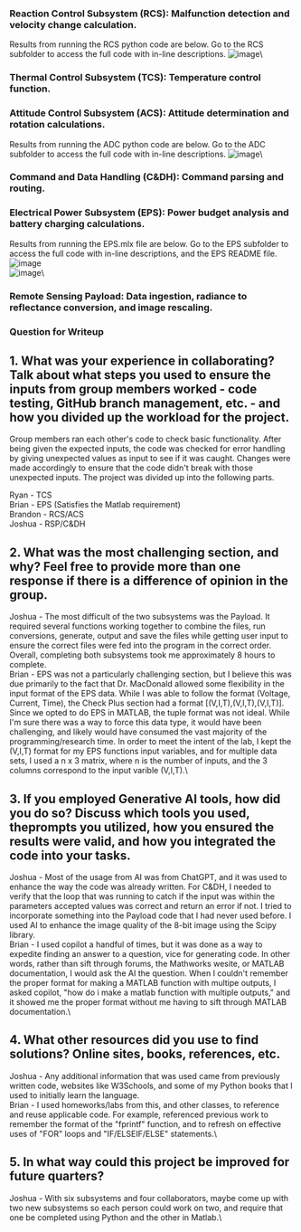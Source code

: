 ### Reaction Control Subsystem (RCS): Malfunction detection and velocity change calculation.
Results from running the RCS python code are below.  Go to the RCS subfolder to access the full code with in-line descriptions.
![image](https://github.com/user-attachments/assets/97d7cdb8-ed00-498e-9642-f1dcde02e745)\
### Thermal Control Subsystem (TCS): Temperature control function.
### Attitude Control Subsystem (ACS): Attitude determination and rotation calculations.
Results from running the ADC python code are below.  Go to the ADC subfolder to access the full code with in-line descriptions.
![image](https://github.com/user-attachments/assets/876d8662-8945-41d6-933b-fa5b7cd9bc4e)\

### Command and Data Handling (C&DH): Command parsing and routing.
### Electrical Power Subsystem (EPS): Power budget analysis and battery charging calculations.
Results from running the EPS.mlx file are below.  Go to the EPS subfolder to access the full code with in-line descriptions, and the EPS README file.\
![image](https://github.com/user-attachments/assets/9c4561f0-6da2-4101-8ead-e5824722fed9)\
![image](https://github.com/user-attachments/assets/0a236856-da27-4c25-9a09-11192cf51d4e)\
### Remote Sensing Payload: Data ingestion, radiance to reflectance conversion, and image rescaling.


### Question for Writeup

## 1. What was your experience in collaborating? Talk about what steps you used to ensure the inputs from group members worked - code testing, GitHub branch management, etc. - and how you divided up the workload for the project.

Group members ran each other's code to check basic functionality. After being given the expected inputs, the code was checked for error handling by giving unexpected values as input to see if it was caught. Changes were made accordingly to ensure that the code didn't break with those unexpected inputs. The project was divided up into the following parts.

Ryan - TCS\
Brian - EPS (Satisfies the Matlab requirement)\
Brandon - RCS/ACS\
Joshua - RSP/C&DH

## 2. What was the most challenging section, and why? Feel free to provide more than one response if there is a difference of opinion in the group.

Joshua - The most difficult of the two subsystems was the Payload. It required several functions working together to combine the files, run conversions, generate, output and save the files while getting user input to ensure the correct files were fed into the program in the correct order. Overall, completing both subsystems took me approximately 8 hours to complete.\
Brian - EPS was not a particularly challenging section, but I believe this was due primarily to the fact that Dr. MacDonald allowed some flexibility in the input format of the EPS data.  While I was able to follow the format (Voltage, Current, Time), the Check Plus section had a format [(V,I,T),(V,I,T),(V,I,T)].  Since we opted to do EPS in MATLAB, the tuple format was not ideal.  While I'm sure there was a way to force this data type, it would have been challenging, and likely would have consumed the vast majority of the programming/research time.  In order to meet the intent of the lab, I kept the (V,I,T) format for my EPS functions input variables, and for multiple data sets, I used a n x 3 matrix, where n is the number of inputs, and the 3 columns correspond to the input varible (V,I,T).\

## 3. If you employed Generative AI tools, how did you do so? Discuss which tools you used, theprompts you utilized, how you ensured the results were valid, and how you integrated the code into your tasks.

Joshua - Most of the usage from AI was from ChatGPT, and it was used to enhance the way the code was already written. For C&DH, I needed to verify that the loop that was running to catch if the input was within the parameters accepted values was correct and return an error if not. I tried to incorporate something into the Payload code that I had never used before. I used AI to enhance the image quality of the 8-bit image using the Scipy library.\
Brian - I used copilot a handful of times, but it was done as a way to expedite finding an answer to a question, vice for generating code.  In other words, rather than sift through forums, the Mathworks wesite, or MATLAB documentation, I would ask the AI the question.  When I couldn't remember the proper format for making a MATLAB function with multipe outputs, I asked copilot, "how do i make a matlab function with multiple outputs," and it showed me the proper format without me having to sift through MATLAB documentation.\

## 4. What other resources did you use to find solutions? Online sites, books, references, etc.

Joshua - Any additional information that was used came from previously written code, websites like W3Schools, and some of my Python books that I used to initially learn the language.\
Brian - I used homeworks/labs from this, and other classes, to reference and reuse applicable code.  For example, referenced previous work to remember the format of the "fprintf" function, and to refresh on effective uses of "FOR" loops and "IF/ELSEIF/ELSE" statements.\

## 5. In what way could this project be improved for future quarters?

  Joshua - With six subsystems and four collaborators, maybe come up with two new subsystems so each person could work on two, and require that one be completed using Python and the other in Matlab.\
















